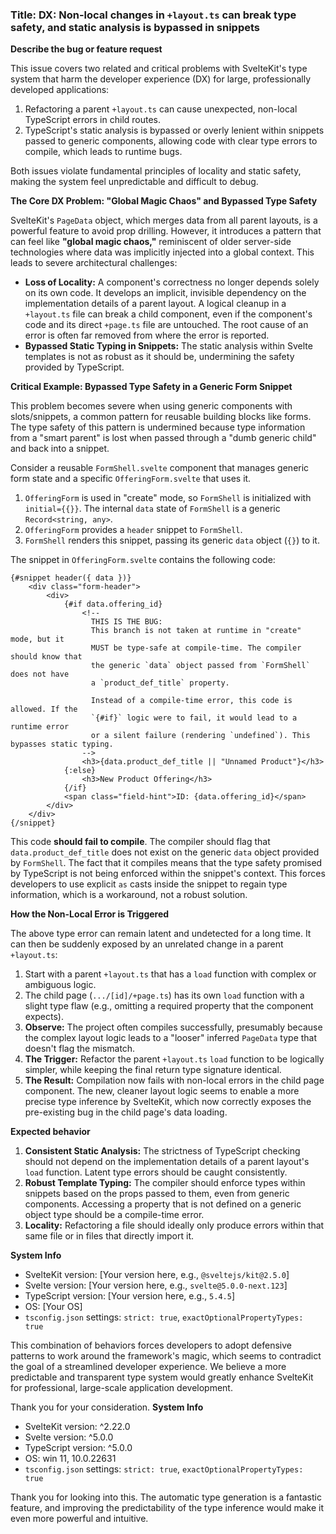 ### **Title: DX: Non-local changes in `+layout.ts` can break type safety, and static analysis is bypassed in snippets**

**Describe the bug or feature request**

This issue covers two related and critical problems with SvelteKit's type system that harm the developer experience (DX) for large, professionally developed applications:

1.  Refactoring a parent `+layout.ts` can cause unexpected, non-local TypeScript errors in child routes.
2.  TypeScript's static analysis is bypassed or overly lenient within snippets passed to generic components, allowing code with clear type errors to compile, which leads to runtime bugs.

Both issues violate fundamental principles of locality and static safety, making the system feel unpredictable and difficult to debug.

**The Core DX Problem: "Global Magic Chaos" and Bypassed Type Safety**

SvelteKit's `PageData` object, which merges data from all parent layouts, is a powerful feature to avoid prop drilling. However, it introduces a pattern that can feel like **"global magic chaos,"** reminiscent of older server-side technologies where data was implicitly injected into a global context. This leads to severe architectural challenges:

*   **Loss of Locality:** A component's correctness no longer depends solely on its own code. It develops an implicit, invisible dependency on the implementation details of a parent layout. A logical cleanup in a `+layout.ts` file can break a child component, even if the component's code and its direct `+page.ts` file are untouched. The root cause of an error is often far removed from where the error is reported.
*   **Bypassed Static Typing in Snippets:** The static analysis within Svelte templates is not as robust as it should be, undermining the safety provided by TypeScript.

**Critical Example: Bypassed Type Safety in a Generic Form Snippet**

This problem becomes severe when using generic components with slots/snippets, a common pattern for reusable building blocks like forms. The type safety of this pattern is undermined because type information from a "smart parent" is lost when passed through a "dumb generic child" and back into a snippet.

Consider a reusable `FormShell.svelte` component that manages generic form state and a specific `OfferingForm.svelte` that uses it.

1.  `OfferingForm` is used in "create" mode, so `FormShell` is initialized with `initial={{}}`. The internal `data` state of `FormShell` is a generic `Record<string, any>`.
2.  `OfferingForm` provides a `header` snippet to `FormShell`.
3.  `FormShell` renders this snippet, passing its generic `data` object (`{}`) to it.

The snippet in `OfferingForm.svelte` contains the following code:

```svelte
{#snippet header({ data })}
    <div class="form-header">
        <div>
            {#if data.offering_id}
                <!-- 
                  THIS IS THE BUG:
                  This branch is not taken at runtime in "create" mode, but it
                  MUST be type-safe at compile-time. The compiler should know that
                  the generic `data` object passed from `FormShell` does not have
                  a `product_def_title` property.
                  
                  Instead of a compile-time error, this code is allowed. If the 
                  `{#if}` logic were to fail, it would lead to a runtime error 
                  or a silent failure (rendering `undefined`). This bypasses static typing.
                -->
                <h3>{data.product_def_title || "Unnamed Product"}</h3>
            {:else}
                <h3>New Product Offering</h3>
            {/if}
            <span class="field-hint">ID: {data.offering_id}</span>
        </div>
    </div>
{/snippet}
```

This code **should fail to compile**. The compiler should flag that `data.product_def_title` does not exist on the generic `data` object provided by `FormShell`. The fact that it compiles means that the type safety promised by TypeScript is not being enforced within the snippet's context. This forces developers to use explicit `as` casts inside the snippet to regain type information, which is a workaround, not a robust solution.

**How the Non-Local Error is Triggered**

The above type error can remain latent and undetected for a long time. It can then be suddenly exposed by an unrelated change in a parent `+layout.ts`:

1.  Start with a parent `+layout.ts` that has a `load` function with complex or ambiguous logic.
2.  The child page (`.../[id]/+page.ts`) has its own `load` function with a slight type flaw (e.g., omitting a required property that the component expects).
3.  **Observe:** The project often compiles successfully, presumably because the complex layout logic leads to a "looser" inferred `PageData` type that doesn't flag the mismatch.
4.  **The Trigger:** Refactor the parent `+layout.ts` `load` function to be logically simpler, while keeping the final return type signature identical.
5.  **The Result:** Compilation now fails with non-local errors in the child page component. The new, cleaner layout logic seems to enable a more precise type inference by SvelteKit, which now correctly exposes the pre-existing bug in the child page's data loading.

**Expected behavior**

1.  **Consistent Static Analysis:** The strictness of TypeScript checking should not depend on the implementation details of a parent layout's `load` function. Latent type errors should be caught consistently.
2.  **Robust Template Typing:** The compiler should enforce types within snippets based on the props passed to them, even from generic components. Accessing a property that is not defined on a generic object type should be a compile-time error.
3.  **Locality:** Refactoring a file should ideally only produce errors within that same file or in files that directly import it.

**System Info**
*   SvelteKit version: [Your version here, e.g., `@sveltejs/kit@2.5.0`]
*   Svelte version: [Your version here, e.g., `svelte@5.0.0-next.123`]
*   TypeScript version: [Your version here, e.g., `5.4.5`]
*   OS: [Your OS]
*   `tsconfig.json` settings: `strict: true`, `exactOptionalPropertyTypes: true`

This combination of behaviors forces developers to adopt defensive patterns to work around the framework's magic, which seems to contradict the goal of a streamlined developer experience. We believe a more predictable and transparent type system would greatly enhance SvelteKit for professional, large-scale application development.

Thank you for your consideration.
**System Info**
*   SvelteKit version: ^2.22.0
*   Svelte version: ^5.0.0
*   TypeScript version: ^5.0.0
*   OS: win 11, 10.0.22631
*   `tsconfig.json` settings: `strict: true`, `exactOptionalPropertyTypes: true`

Thank you for looking into this. The automatic type generation is a fantastic feature, and improving the predictability of the type inference would make it even more powerful and intuitive.